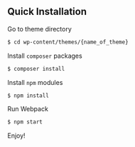 
## Quick Installation

Go to theme directory

```sh
$ cd wp-content/themes/{name_of_theme}
```

Install `composer` packages

```sh
$ composer install
```

Install `npm` modules

```sh
$ npm install
```

Run Webpack

```sh
$ npm start
```

Enjoy!

